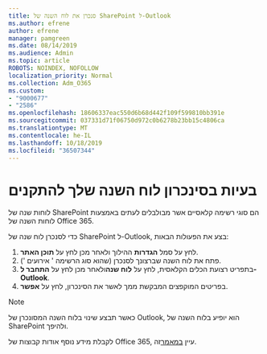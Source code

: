 ```yaml
---
title: סנכרן את לוח השנה של SharePoint ל-Outlook
ms.author: efrene
author: efrene
manager: pamgreen
ms.date: 08/14/2019
ms.audience: Admin
ms.topic: article
ROBOTS: NOINDEX, NOFOLLOW
localization_priority: Normal
ms.collection: Adm_O365
ms.custom:
- "9000677"
- "2586"
ms.openlocfilehash: 18606337eac550d6b68d442f109f599810bb391e
ms.sourcegitcommit: 037331d71f06750d972c0b6278b23bb15c4806ca
ms.translationtype: MT
ms.contentlocale: he-IL
ms.lasthandoff: 10/18/2019
ms.locfileid: "36507344"
---
```

# <a name="issues-synchronizing-your-calendar-to-devices"></a>בעיות בסינכרון לוח השנה שלך להתקנים

לוחות שנה של SharePoint הם סוגי רשימה קלאסיים אשר מבולבלים לעתים באמצעות לוחות השנה של Office 365.

כדי לסנכרן לוח שנה של SharePoint ל-Outlook, בצע את הפעולות הבאות:

1. לחץ על סמל **הגדרות** ההילוך ולאחר מכן לחץ על **תוכן האתר**.
2. פתח את לוח השנה שברצונך לסנכרן (שהוא סוג הרשימה ' אירועים ').
3. בתפריט רצועת הכלים הקלאסית, לחץ על **לוח שנה**ולאחר מכן לחץ על **התחבר ל-Outlook**.
4. בפריטים המוקפצים המבקשת ממך לאשר את הסינכרון, לחץ על **אפשר**.

>[!Note]
> כאשר תבצע שינוי בלוח השנה המסונכרן של Outlook, הוא יופיע בלוח השנה של SharePoint ולהיפך.

לקבלת מידע נוסף אודות קבוצות של Office 365, עיין [במאמר](https://support.office.com/article/Learn-about-Office-365-groups-b565caa1-5c40-40ef-9915-60fdb2d97fa2)זה.
